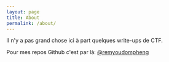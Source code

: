 ```yaml
---
layout: page
title: About
permalink: /about/
---
```


Il n'y a pas grand chose ici à part quelques write-ups de CTF.

Pour mes repos Github c'est par là: [@remyoudompheng](https://github.com/remyoudompheng)
